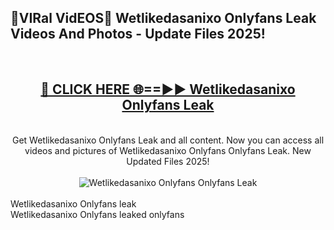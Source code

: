 <h2>🔴VIRal VidEOS🔴 Wetlikedasanixo Onlyfans Leak Videos And Photos - Update Files 2025!</h2>
<br>
<div align="center">
<h2><a href="https://213.232.235.80/live/video.php?q=wetlikedasanixo-onlyfans" rel="nofollow">🔴 CLICK HERE 🌐==►► Wetlikedasanixo Onlyfans Leak</a></h2>
<br>
Get Wetlikedasanixo Onlyfans Leak and all content. Now you can access all videos and pictures of Wetlikedasanixo Onlyfans Onlyfans Leak. New Updated Files 2025!
<br>
<br>
<a href="https://213.232.235.80/live/video.php?q=wetlikedasanixo-onlyfans" rel="nofollow" data-target="animated-image.originalLink"><img src="https://i.imgur.com/dJHk4Zq.gif" alt="Wetlikedasanixo Onlyfans Onlyfans Leak" style="max-width: 100%; display: inline-block;" data-target="animated-image.originalImage"></a>
</div>
<br>
Wetlikedasanixo Onlyfans leak<br>
Wetlikedasanixo Onlyfans leaked onlyfans